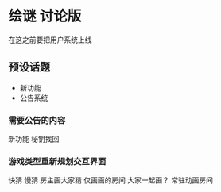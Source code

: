 # 绘谜 讨论版


在这之前要把用户系统上线

## 预设话题
 - 新功能
 - 公告系统
 
### 需要公告的内容
新功能
秘钥找回


### 游戏类型重新规划交互界面

快猜
慢猜
房主画大家猜
仅画画的房间
大家一起画？
常驻动画房间
